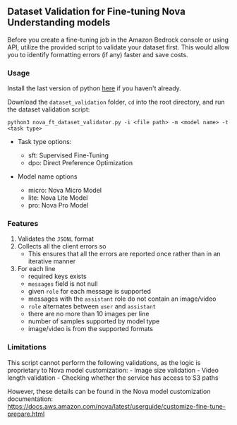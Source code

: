 ## Dataset Validation for Fine-tuning Nova Understanding models
Before you create a fine-tuning job in the Amazon Bedrock console or using API, utilize the provided script to validate your dataset first. This would allow you to identify formatting errors (if any) faster and save costs.

### Usage

Install the last version of python [here](https://www.python.org/downloads/) if you haven't already.

Download the `dataset_validation` folder, `cd` into the root directory, and run the dataset validation script:

```
python3 nova_ft_dataset_validator.py -i <file path> -m <model name> -t <task type>
```

- Task type options:
    - sft: Supervised Fine-Tuning
    - dpo: Direct Preference Optimization


- Model name options
    - micro: Nova Micro Model
    - lite: Nova Lite Model
    - pro: Nova Pro Model

### Features
1. Validates the `JSONL` format
2. Collects all the client errors so
    - This ensures that all the errors are reported once rather than in an iterative manner
3. For each line
    - required keys exists
    - `messages` field is not null
    - given `role` for each message is supported
    - messages with the `assistant` role do not contain an image/video
    - `role` alternates between `user` and `assistant`
    - there are no more than 10 images per line
    - number of samples supported by model type
    - image/video is from the supported formats

### Limitations

This script cannot perform the following validations, as the logic is proprietary to Nova model customization:
    - Image size validation 
    - Video length validation
    - Checking whether the service has access to S3 paths

However, these details can be found in the Nova model customization documentation: https://docs.aws.amazon.com/nova/latest/userguide/customize-fine-tune-prepare.html
